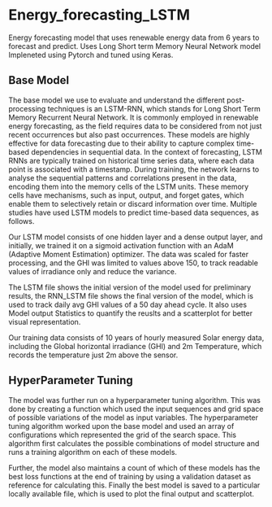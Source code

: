 # Energy_forecasting_LSTM

Energy forecasting model that uses renewable energy data from 6 years to forecast and predict. 
Uses Long Short term Memory Neural Network model
Impleneted using Pytorch and tuned using Keras.

## Base Model
The base model we use to evaluate and understand the different post-processing techniques is an LSTM-RNN, which stands for Long Short Term Memory Recurrent Neural Network. It is commonly employed in renewable energy forecasting, as the field requires data to be considered from not just recent occurrences but also past occurrences. 
These models are highly effective for data forecasting due to their ability to capture complex time-based dependencies in sequential data. In the context of forecasting, LSTM RNNs are typically trained on historical time series data, where each data point is associated with a timestamp. During training, the network learns to analyse the sequential patterns and correlations present in the data, encoding them into the memory cells of the LSTM units. These memory cells have mechanisms, such as input, output, and forget gates, which enable them to selectively retain or discard information over time. Multiple studies have used LSTM models to predict time-based data sequences, as follows. 

Our LSTM model consists of one hidden layer and a dense output layer, and initially, we trained it on a sigmoid activation function with an AdaM (Adaptive Moment Estimation) optimizer. The data was scaled for faster processing, and the GHI was limited to values above 150,  to track readable values of irradiance only and reduce the variance. 

The LSTM file shows the initial version of the model used for preliminary results, the RNN_LSTM file shows the final version of the model, which is used to track daily avg GHI values of a 50 day ahead cycle. It also uses Model output Statistics to quantify the reuslts and a scatterplot for better visual representation. 

Our training data consists of 10 years of hourly measured Solar energy data, including the Global horizontal irradiance (GHI) and 2m Temperature, which records the temperature just 2m above the sensor. 

## HyperParameter Tuning
The model was further run on a hyperparameter tuning algorithm. This was done by creating a function which used the input sequences and grid space of possible variations of the model as input variables. 
The hyperparameter tuning algorithm worked upon the base model and used an array of configurations which represented the grid of the search space. This algorithm first calculates the possible combinations of model structure and runs a training algorithm on each of these models. 

Further, the model also maintains a count of which of these models has the best loss functions at the end of training by using a validation dataset as reference for calculating this. Finally the best model is saved to a particular locally available file, which is used to plot the final output and scatterplot.





